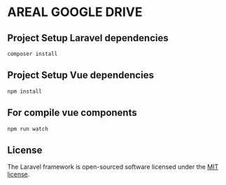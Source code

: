 
# AREAL GOOGLE DRIVE

## Project Setup Laravel dependencies
```
composer install
```
## Project Setup Vue dependencies
```
npm install
```

## For compile vue components
```
npm run watch
```

## License

The Laravel framework is open-sourced software licensed under the [MIT license](https://opensource.org/licenses/MIT).
